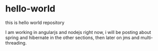 # hello-world
this is hello world repository

I am working in angularjs and nodejs right now, i will be posting about spring and hibernate in the other sections, then later on jms and multi-threading.
